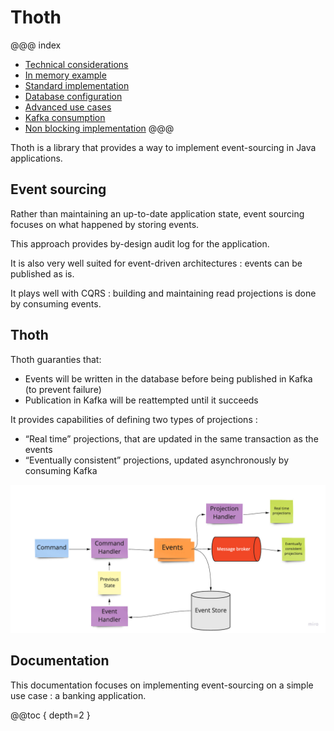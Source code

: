 # Thoth


@@@ index

* [Technical considerations](technical-considerations.md)
* [In memory example](banking.md)
* [Standard implementation](standard/index.md)
* [Database configuration](database-configuration.md)
* [Advanced use cases](advanced/index.md)
* [Kafka consumption](kafka-consumption.md)
* [Non blocking implementation](non-blocking/index.md)
@@@

Thoth is a library that provides a way to implement event-sourcing in Java applications.

## Event sourcing

Rather than maintaining an up-to-date application state, event sourcing focuses on what happened by storing events.

This approach provides by-design audit log for the application.

It is also very well suited for event-driven architectures : events can be published as is.

It plays well with CQRS : building and maintaining read projections is done by consuming events.

## Thoth

Thoth guaranties that:

* Events will be written in the database before being published in Kafka (to prevent failure)
* Publication in Kafka will be reattempted until it succeeds

It provides capabilities of defining two types of projections :

* “Real time” projections, that are updated in the same transaction as the events
* “Eventually consistent” projections, updated asynchronously by consuming Kafka

![](img/thoth_event_sourcing.jpg)

## Documentation

This documentation focuses on implementing event-sourcing on a simple use case : a banking application.

@@toc { depth=2 } 